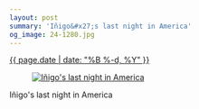 ```yaml
---
layout: post
summary: 'Iñigo&#x27;s last night in America'
og_image: 24-1280.jpg
---
```


<p>
 <time>
  <a href="/24">
   {{ page.date | date: "%B %-d, %Y" }}
  </a>
 </time>
 <a href="/24">
  <figure data-taken="8/27/2013">
   <img alt="Iñigo's last night in America" sizes="(min-width: 700px) 50vw, calc(100vw - 2rem)" src="{{ site.assets_url }}/24-640.jpg" srcset="{{ site.assets_url }}/24-1280.jpg 1280w, {{ site.assets_url }}/24-960.jpg 960w, {{ site.assets_url }}/24-640.jpg 640w, {{ site.assets_url }}/24-320.jpg 320w"/>
  </figure>
 </a>
 <span>
  Iñigo's last night in America
 </span>
</p>
